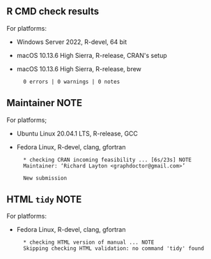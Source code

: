 ## R CMD check results

For platforms:

- Windows Server 2022, R-devel, 64 bit 
- macOS 10.13.6 High Sierra, R-release, CRAN's setup
- macOS 10.13.6 High Sierra, R-release, brew

        0 errors | 0 warnings | 0 notes

## Maintainer NOTE

For platforms;

- Ubuntu Linux 20.04.1 LTS, R-release, GCC 
- Fedora Linux, R-devel, clang, gfortran
        
        * checking CRAN incoming feasibility ... [6s/23s] NOTE
        Maintainer: ‘Richard Layton <graphdoctor@gmail.com>’
        
        New submission

## HTML `tidy` NOTE

For platforms:

- Fedora Linux, R-devel, clang, gfortran  

        * checking HTML version of manual ... NOTE
        Skipping checking HTML validation: no command 'tidy' found 

